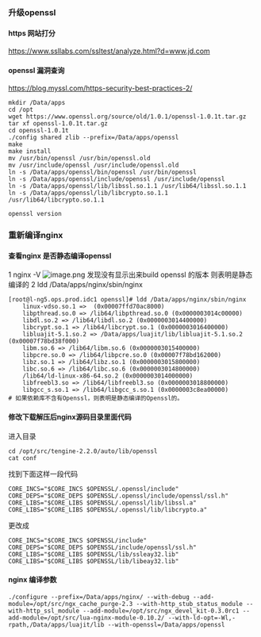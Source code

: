 ### 升级openssl 


#### https 网站打分
https://www.ssllabs.com/ssltest/analyze.html?d=www.jd.com
#### openssl 漏洞查询
https://blog.myssl.com/https-security-best-practices-2/
```
mkdir /Data/apps
cd /opt
wget https://www.openssl.org/source/old/1.0.1/openssl-1.0.1t.tar.gz
tar xf openssl-1.0.1t.tar.gz
cd openssl-1.0.1t
./config shared zlib --prefix=/Data/apps/openssl
make
make install
mv /usr/bin/openssl /usr/bin/openssl.old
mv /usr/include/openssl /usr/include/openssl.old
ln -s /Data/apps/openssl/bin/openssl /usr/bin/openssl
ln -s /Data/apps/openssl/include/openssl /usr/include/openssl 
ln -s /Data/apps/openssl/lib/libssl.so.1.1 /usr/lib64/libssl.so.1.1
ln -s /Data/apps/openssl/lib/libcrypto.so.1.1 /usr/lib64/libcrypto.so.1.1
```

```
openssl version
```
### 重新编译nginx  
#### 查看nginx 是否静态编译openssl 
1 nginx -V
 ![image.png](http://upload-images.jianshu.io/upload_images/1542757-ef21bade0e915000.png?imageMogr2/auto-orient/strip%7CimageView2/2/w/1240)
发现没有显示出来build openssl 的版本 则表明是静态编译的
2 ldd /Data/apps/nginx/sbin/nginx
```
[root@l-ng5.ops.prod.idc1 openssl]# ldd /Data/apps/nginx/sbin/nginx
	linux-vdso.so.1 =>  (0x00007ffd70ac8000)
	libpthread.so.0 => /lib64/libpthread.so.0 (0x0000003014c00000)
	libdl.so.2 => /lib64/libdl.so.2 (0x0000003014400000)
	libcrypt.so.1 => /lib64/libcrypt.so.1 (0x0000003016400000)
	libluajit-5.1.so.2 => /Data/apps/luajit/lib/libluajit-5.1.so.2 (0x00007f78bd38f000)
	libm.so.6 => /lib64/libm.so.6 (0x0000003015400000)
	libpcre.so.0 => /lib64/libpcre.so.0 (0x00007f78bd162000)
	libz.so.1 => /lib64/libz.so.1 (0x0000003015800000)
	libc.so.6 => /lib64/libc.so.6 (0x0000003014800000)
	/lib64/ld-linux-x86-64.so.2 (0x0000003014000000)
	libfreebl3.so => /lib64/libfreebl3.so (0x0000003018800000)
	libgcc_s.so.1 => /lib64/libgcc_s.so.1 (0x0000003c8ea00000)
# 如果依赖库不含有Openssl，则表明是静态编译的Openssl的。
```

#### 修改下载解压后nginx源码目录里面代码
进入目录
``` 
cd /opt/src/tengine-2.2.0/auto/lib/openssl 
cat conf
``` 
找到下面这样一段代码
```
CORE_INCS="$CORE_INCS $OPENSSL/.openssl/include"
CORE_DEPS="$CORE_DEPS $OPENSSL/.openssl/include/openssl/ssl.h"
CORE_LIBS="$CORE_LIBS $OPENSSL/.openssl/lib/libssl.a"
CORE_LIBS="$CORE_LIBS $OPENSSL/.openssl/lib/libcrypto.a"
```
更改成
```
CORE_INCS="$CORE_INCS $OPENSSL/include"
CORE_DEPS="$CORE_DEPS $OPENSSL/include/openssl/ssl.h"
CORE_LIBS="$CORE_LIBS $OPENSSL/lib/ssleay32.lib"
CORE_LIBS="$CORE_LIBS $OPENSSL/lib/libeay32.lib"
```
#### nginx 编译参数
```
./configure --prefix=/Data/apps/nginx/ --with-debug --add-module=/opt/src/ngx_cache_purge-2.3 --with-http_stub_status_module --with-http_ssl_module --add-module=/opt/src/ngx_devel_kit-0.3.0rc1 --add-module=/opt/src/lua-nginx-module-0.10.2/ --with-ld-opt=-Wl,-rpath,/Data/apps/luajit/lib --with-openssl=/Data/apps/openssl
```
